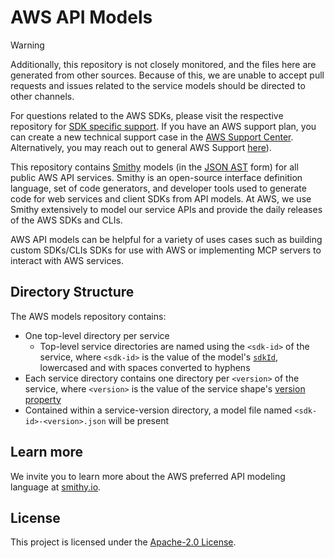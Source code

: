 # AWS API Models

> [!WARNING]
> Additionally, this repository is not closely monitored, and the files here are generated from other sources. Because
> of this, we are unable to accept pull requests and issues related to the service models should be directed to other
> channels. 
> 
> For questions related to the AWS SDKs, please visit the respective repository for
> [SDK specific support](https://github.com/aws). If you have an AWS support plan, you can create a new technical
> support case in the [AWS Support Center](https://console.aws.amazon.com/support/home#/). Alternatively, you may
> reach out to general AWS Support [here](https://aws.amazon.com/contact-us/)).

This repository contains [Smithy](https://smithy.io/) models (in the
[JSON AST](https://smithy.io/2.0/spec/json-ast.html) form) for all public AWS API services. Smithy is an open-source
interface definition language, set of code generators, and developer tools used to generate code for web services and 
client SDKs from API models. At AWS, we use Smithy extensively to model our service APIs and provide the daily releases
of the AWS SDKs and CLIs.

AWS API models can be helpful for a variety of uses cases such as building custom SDKs/CLIs SDKs for use with AWS or
implementing MCP servers to interact with AWS services.


## Directory Structure

The AWS models repository contains:

* One top-level directory per service
    * Top-level service directories are named using the `<sdk-id>` of the service, where `<sdk-id>` is the value of the
    model's [`sdkId`](https://smithy.io/2.0/aws/aws-core.html#sdkid), lowercased and with spaces converted to hyphens
* Each service directory contains one directory per `<version>` of the service, where `<version>` is the value of the
service shape's [version property](https://smithy.io/2.0/spec/service-types.html#service)
* Contained within a service-version directory, a model file named `<sdk-id>-<version>.json` will be present


## Learn more

We invite you to learn more about the AWS preferred API modeling language at [smithy.io](https://smithy.io/).


## License

This project is licensed under the [Apache-2.0 License](LICENSE). 

